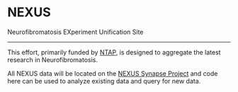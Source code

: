 # NEXUS
Neurofibromatosis EXperiment Unification Site

---------------------------------------------
This effort, primarily funded by [NTAP](http://www.n-tap.org/), is designed to
aggregate the latest research in Neurofibromatosis.

All NEXUS data will be located on the [NEXUS Synapse
Project](http://www.synapse.org/NExUS) and code here can be used to analyze
existing data and query for new data.
